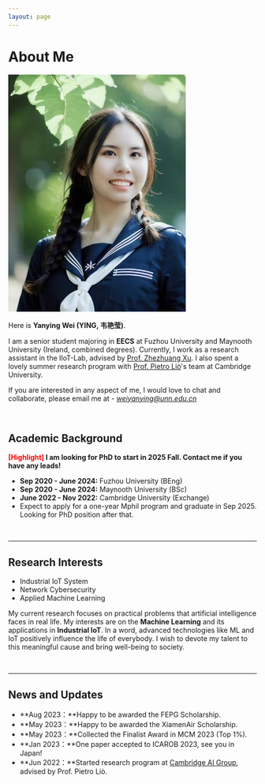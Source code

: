 ```yaml
---
layout: page
---
```


# About Me

<img src="https://github.com/YanyingWei1997/YanyingWei1997.github.io/blob/main/images/yanyingwei.jpg?raw=true" class="floatpic" width="360" height="480">

Here is **Yanying Wei (YING, 韦艳莹)**.

I am a senior student majoring in **EECS** at Fuzhou University and Maynooth University (Ireland, combined degrees). Currently, I work as a research assistant in the IIoT-Lab, advised by [Prof. Zhezhuang Xu](https://www.researchgate.net/profile/Zhezhuang-Xu). I also spent a lovely summer research program with [Prof. Pietro Liò](https://www.cl.cam.ac.uk/~pl219/)'s team at Cambridge University.

If you are interested in any aspect of me, I would love to chat and collaborate, please email me at - *weiyanying@unn.edu.cn*

<br>

## Academic Background

**<font color='red'>[Highlight]</font> I am looking for PhD to start in 2025 Fall. Contact me if you have any leads!**

- **Sep 2020 - June 2024:** Fuzhou University (BEng)
- **Sep 2020 - June 2024:** Maynooth University (BSc)
- **June 2022 - Nov 2022:** Cambridge University (Exchange)
- Expect to apply for a one-year Mphil program and graduate in Sep 2025. Looking for PhD position after that.

<br>

---

## Research Interests

- Industrial IoT System
- Network Cybersecurity
- Applied Machine Learning

My current research focuses on practical problems that artificial intelligence faces in real life. My interests are on the **Machine Learning** and its applications in **Industrial IoT**. In a word, advanced technologies like ML and IoT positively influence the life of everybody.  I wish to devote my talent to this meaningful cause and bring well-being to society.

<br>

---

## News and Updates

- **Aug 2023：**Happy to be awarded the FEPG Scholarship.
- **May 2023：**Happy to be awarded the XiamenAir Scholarship.
- **May 2023：**Collected the Finalist Award in MCM 2023 (Top 1%).
- **Jan 2023：**One paper accepted to ICAROB 2023, see you in Japan!
- **Jun 2022：**Started research program at [Cambridge AI Group](https://www.cl.cam.ac.uk/research/ai/), advised by Prof. Pietro Liò.

<br>

